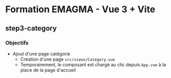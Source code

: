 # Formation EMAGMA - Vue 3 + Vite

## step3-category

### Objectifs

- Ajout d'une page catégorie
  - Création d'une page `src/views/Category.vue`
  - Temporairement, le composant est chargé au clic depuis `App.vue` à la place de la page d'accueil
